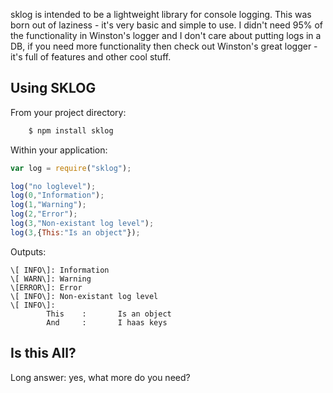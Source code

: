 sklog is intended to be a lightweight library for console logging.  This was born out of laziness - it's very basic and simple to use.  I didn't need 95% of the functionality in Winston's logger and I don't care about putting logs in a DB, if you need more functionality then check out Winston's great logger - it's full of features and other cool stuff.

Using SKLOG
-----------

From your project directory:
```bash
    $ npm install sklog
```

Within your application:
```javascript
var log = require("sklog");

log("no loglevel");
log(0,"Information");
log(1,"Warning");
log(2,"Error");
log(3,"Non-existant log level");
log(3,{This:"Is an object"});
```

Outputs:
```
\[ INFO\]: Information
\[ WARN\]: Warning
\[ERROR\]: Error
\[ INFO\]: Non-existant log level
\[ INFO\]:
        This    :       Is an object
        And     :       I haas keys
```

Is this All?
------------
Long answer: yes, what more do you need?


